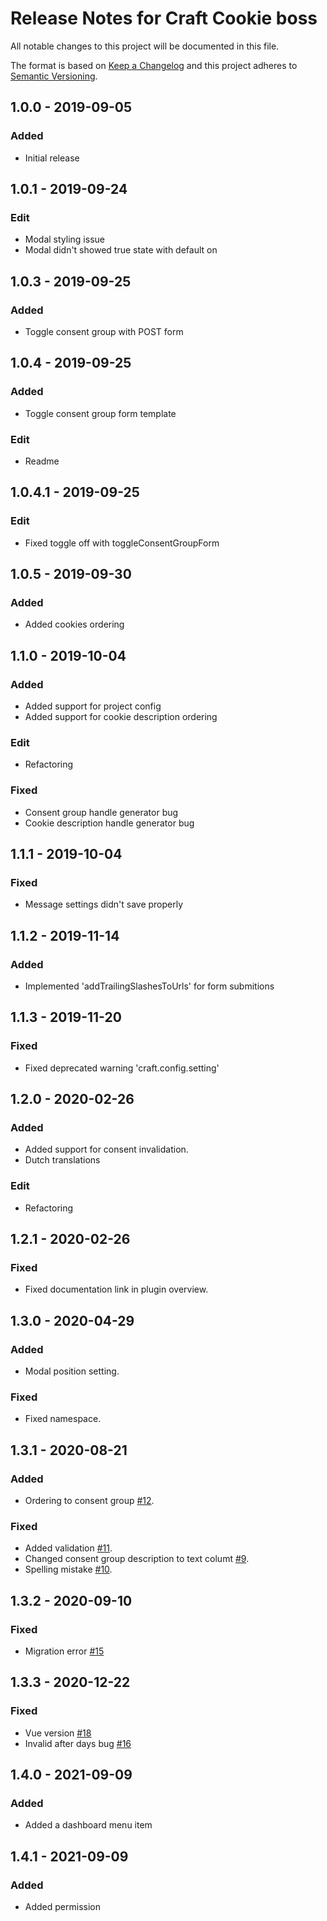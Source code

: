 # Release Notes for Craft Cookie boss

All notable changes to this project will be documented in this file.

The format is based on [Keep a Changelog](http://keepachangelog.com/) and this project adheres to [Semantic Versioning](http://semver.org/).

## 1.0.0 - 2019-09-05
### Added
- Initial release

## 1.0.1 - 2019-09-24
### Edit
- Modal styling issue
- Modal didn't showed true state with default on

## 1.0.3 - 2019-09-25
### Added
- Toggle consent group with POST form

## 1.0.4 - 2019-09-25
### Added
- Toggle consent group form template

### Edit
- Readme

## 1.0.4.1 - 2019-09-25
### Edit
- Fixed toggle off with toggleConsentGroupForm

## 1.0.5 - 2019-09-30
### Added
- Added cookies ordering

## 1.1.0 - 2019-10-04
### Added
- Added support for project config
- Added support for cookie description ordering

### Edit
- Refactoring

### Fixed
- Consent group handle generator bug
- Cookie description handle generator bug

## 1.1.1 - 2019-10-04
### Fixed
- Message settings didn't save properly

## 1.1.2 - 2019-11-14
### Added
- Implemented 'addTrailingSlashesToUrls' for form submitions

## 1.1.3 - 2019-11-20
### Fixed
- Fixed deprecated warning 'craft.config.setting'

## 1.2.0 - 2020-02-26
### Added
- Added support for consent invalidation.
- Dutch translations

### Edit
- Refactoring

## 1.2.1 - 2020-02-26
### Fixed
- Fixed documentation link in plugin overview.

## 1.3.0 - 2020-04-29
### Added
- Modal position setting.

### Fixed
- Fixed namespace.

## 1.3.1 - 2020-08-21
### Added
- Ordering to consent group [#12](https://github.com/dutchheight/craft-cookie-boss/issues/12).

### Fixed
- Added validation [#11](https://github.com/dutchheight/craft-cookie-boss/issues/11).
- Changed consent group description to text columt [#9](https://github.com/dutchheight/craft-cookie-boss/issues/9).
- Spelling mistake [#10](https://github.com/dutchheight/craft-cookie-boss/issues/10).

## 1.3.2 - 2020-09-10
### Fixed
- Migration error [#15](https://github.com/dutchheight/craft-cookie-boss/issues/15)

## 1.3.3 - 2020-12-22
### Fixed
- Vue version [#18](https://github.com/dutchheight/craft-cookie-boss/issues/18)
- Invalid after days bug [#16](https://github.com/dutchheight/craft-cookie-boss/issues/16)

## 1.4.0 - 2021-09-09
### Added
- Added a dashboard menu item

## 1.4.1 - 2021-09-09
### Added
- Added permission